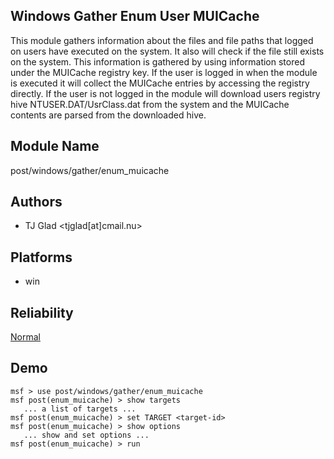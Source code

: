 ## Windows Gather Enum User MUICache

This module gathers information about the files and file 
paths that logged on users have executed on the system. It 
also will check if the file still exists on the system. This 
information is gathered by using information stored under 
the MUICache registry key. If the user is logged in when the 
module is executed it will collect the MUICache entries by 
accessing the registry directly. If the user is not logged 
in the module will download users registry hive 
NTUSER.DAT/UsrClass.dat from the system and the MUICache 
contents are parsed from the downloaded hive.


## Module Name
post/windows/gather/enum_muicache

## Authors
* TJ Glad <tjglad[at]cmail.nu>





## Platforms
* win

## Reliability
[Normal](https://github.com/rapid7/metasploit-framework/wiki/Exploit-Ranking)

## Demo

```
msf > use post/windows/gather/enum_muicache
msf post(enum_muicache) > show targets
   ... a list of targets ...
msf post(enum_muicache) > set TARGET <target-id>
msf post(enum_muicache) > show options
   ... show and set options ...
msf post(enum_muicache) > run
```
    
    